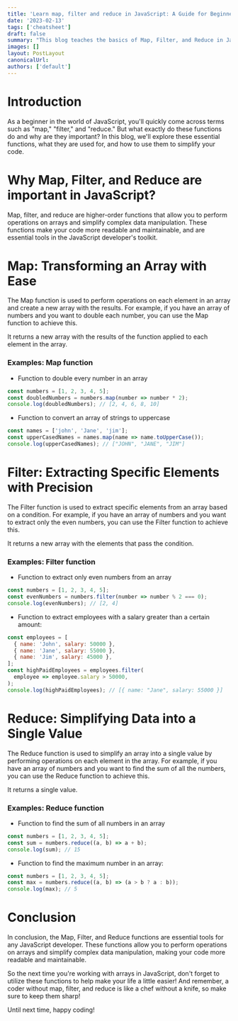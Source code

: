 ```yaml
---
title: 'Learn map, filter and reduce in JavaScript: A Guide for Beginners'
date: '2023-02-13'
tags: ['cheatsheet']
draft: false
summary: "This blog teaches the basics of Map, Filter, and Reduce in JavaScript. These functions allow you to work with arrays in a simple and efficient way, making your code more readable and manageable. With clear explanations and examples, you'll learn why Map, Filter, and Reduce are must-have tools for any JavaScript developer."
images: []
layout: PostLayout
canonicalUrl:
authors: ['default']
---
```


# Introduction

As a beginner in the world of JavaScript, you'll quickly come across terms such as "map," "filter," and "reduce." But what exactly do these functions do and why are they important? In this blog, we'll explore these essential functions, what they are used for, and how to use them to simplify your code.

# Why Map, Filter, and Reduce are important in JavaScript?

Map, filter, and reduce are higher-order functions that allow you to perform operations on arrays and simplify complex data manipulation. These functions make your code more readable and maintainable, and are essential tools in the JavaScript developer's toolkit.

# Map: Transforming an Array with Ease

The Map function is used to perform operations on each element in an array and create a new array with the results. For example, if you have an array of numbers and you want to double each number, you can use the Map function to achieve this.

It returns a new array with the results of the function applied to each element in the array.

### Examples: Map function

- Function to double every number in an array

```javascript
const numbers = [1, 2, 3, 4, 5];
const doubledNumbers = numbers.map(number => number * 2);
console.log(doubledNumbers); // [2, 4, 6, 8, 10]
```

- Function to convert an array of strings to uppercase

```javascript
const names = ['john', 'Jane', 'jim'];
const upperCasedNames = names.map(name => name.toUpperCase());
console.log(upperCasedNames); // ["JOHN", "JANE", "JIM"]
```

# Filter: Extracting Specific Elements with Precision

The Filter function is used to extract specific elements from an array based on a condition. For example, if you have an array of numbers and you want to extract only the even numbers, you can use the Filter function to achieve this.

It returns a new array with the elements that pass the condition.

### Examples: Filter function

- Function to extract only even numbers from an array

```javascript
const numbers = [1, 2, 3, 4, 5];
const evenNumbers = numbers.filter(number => number % 2 === 0);
console.log(evenNumbers); // [2, 4]
```

- Function to extract employees with a salary greater than a certain amount:

```javascript
const employees = [
  { name: 'John', salary: 50000 },
  { name: 'Jane', salary: 55000 },
  { name: 'Jim', salary: 45000 },
];
const highPaidEmployees = employees.filter(
  employee => employee.salary > 50000,
);
console.log(highPaidEmployees); // [{ name: "Jane", salary: 55000 }]
```

# Reduce: Simplifying Data into a Single Value

The Reduce function is used to simplify an array into a single value by performing operations on each element in the array. For example, if you have an array of numbers and you want to find the sum of all the numbers, you can use the Reduce function to achieve this.

It returns a single value.

### Examples: Reduce function

- Function to find the sum of all numbers in an array

```javascript
const numbers = [1, 2, 3, 4, 5];
const sum = numbers.reduce((a, b) => a + b);
console.log(sum); // 15
```

- Function to find the maximum number in an array:

```javascript
const numbers = [1, 2, 3, 4, 5];
const max = numbers.reduce((a, b) => (a > b ? a : b));
console.log(max); // 5
```

# Conclusion

In conclusion, the Map, Filter, and Reduce functions are essential tools for any JavaScript developer. These functions allow you to perform operations on arrays and simplify complex data manipulation, making your code more readable and maintainable.

So the next time you're working with arrays in JavaScript, don't forget to utilize these functions to help make your life a little easier! And remember, a coder without map, filter, and reduce is like a chef without a knife, so make sure to keep them sharp!

Until next time, happy coding!
